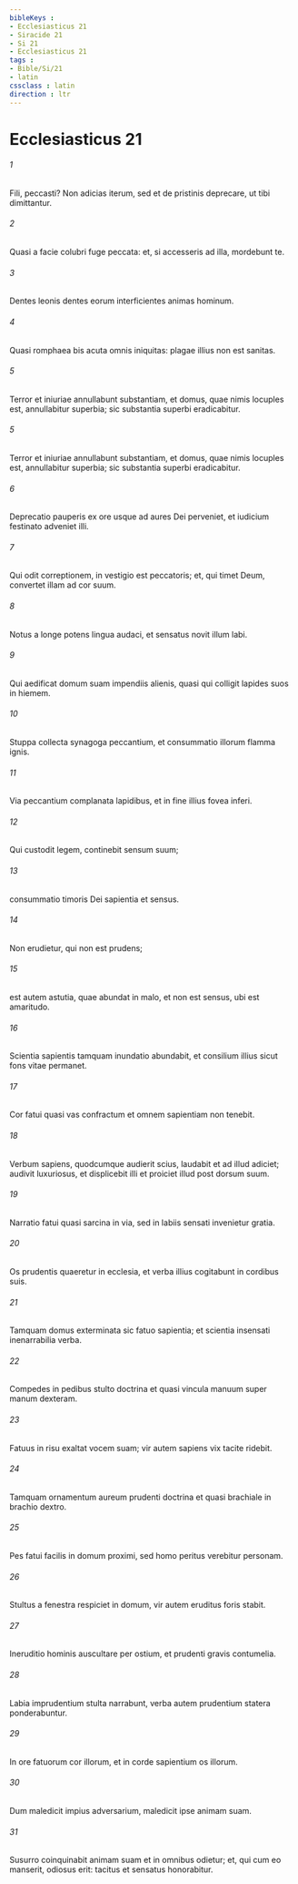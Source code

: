 ```yaml
---
bibleKeys : 
- Ecclesiasticus 21
- Siracide 21
- Si 21
- Ecclesiasticus 21
tags : 
- Bible/Si/21
- latin
cssclass : latin
direction : ltr
---
```


# Ecclesiasticus 21

###### 1
Fili, peccasti? Non adicias iterum, sed et de pristinis deprecare, ut tibi dimittantur.
###### 2
Quasi a facie colubri fuge peccata: et, si accesseris ad illa, mordebunt te.
###### 3
Dentes leonis dentes eorum interficientes animas hominum.
###### 4
Quasi romphaea bis acuta omnis iniquitas: plagae illius non est sanitas.
###### 5
Terror et iniuriae annullabunt substantiam, et domus, quae nimis locuples est, annullabitur superbia; sic substantia superbi eradicabitur.
###### 5
Terror et iniuriae annullabunt substantiam, et domus, quae nimis locuples est, annullabitur superbia; sic substantia superbi eradicabitur.
###### 6
Deprecatio pauperis ex ore usque ad aures Dei perveniet, et iudicium festinato adveniet illi.
###### 7
Qui odit correptionem, in vestigio est peccatoris; et, qui timet Deum, convertet illam ad cor suum.
###### 8
Notus a longe potens lingua audaci, et sensatus novit illum labi.
###### 9
Qui aedificat domum suam impendiis alienis, quasi qui colligit lapides suos in hiemem.
###### 10
Stuppa collecta synagoga peccantium, et consummatio illorum flamma ignis.
###### 11
Via peccantium complanata lapidibus, et in fine illius fovea inferi.
###### 12
Qui custodit legem, continebit sensum suum;
###### 13
consummatio timoris Dei sapientia et sensus.
###### 14
Non erudietur, qui non est prudens;
###### 15
est autem astutia, quae abundat in malo, et non est sensus, ubi est amaritudo.
###### 16
Scientia sapientis tamquam inundatio abundabit, et consilium illius sicut fons vitae permanet.
###### 17
Cor fatui quasi vas confractum et omnem sapientiam non tenebit.
###### 18
Verbum sapiens, quodcumque audierit scius, laudabit et ad illud adiciet; audivit luxuriosus, et displicebit illi et proiciet illud post dorsum suum.
###### 19
Narratio fatui quasi sarcina in via, sed in labiis sensati invenietur gratia.
###### 20
Os prudentis quaeretur in ecclesia, et verba illius cogitabunt in cordibus suis.
###### 21
Tamquam domus exterminata sic fatuo sapientia; et scientia insensati inenarrabilia verba.
###### 22
Compedes in pedibus stulto doctrina et quasi vincula manuum super manum dexteram.
###### 23
Fatuus in risu exaltat vocem suam; vir autem sapiens vix tacite ridebit.
###### 24
Tamquam ornamentum aureum prudenti doctrina et quasi brachiale in brachio dextro.
###### 25
Pes fatui facilis in domum proximi, sed homo peritus verebitur personam.
###### 26
Stultus a fenestra respiciet in domum, vir autem eruditus foris stabit.
###### 27
Ineruditio hominis auscultare per ostium, et prudenti gravis contumelia.
###### 28
Labia imprudentium stulta narrabunt, verba autem prudentium statera ponderabuntur.
###### 29
In ore fatuorum cor illorum, et in corde sapientium os illorum.
###### 30
Dum maledicit impius adversarium, maledicit ipse animam suam.
###### 31
Susurro coinquinabit animam suam et in omnibus odietur; et, qui cum eo manserit, odiosus erit: tacitus et sensatus honorabitur.
